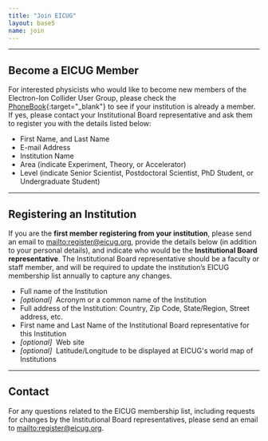 ```yaml
---
title: "Join EICUG"
layout: base5
name: join
---
```


---

## Become a EICUG Member

For interested physicists who would like to become new members of the Electron-Ion Collider User Group,
please check the
[PhoneBook](https://phonebook.sdcc.bnl.gov/eic/client/){:target="_blank"}
to see if your institution is already a member. If yes, please contact your Institutional Board
representative and ask them to register you with the details listed below:

* First Name, and Last Name
* E-mail Address
* Institution Name
* Area (indicate Experiment, Theory, or Accelerator)
* Level (indicate Senior Scientist, Postdoctoral Scientist, PhD Student, or Undergraduate Student)

---

## Registering an Institution

If you are the **first member registering from your institution**, please send an email
to <mailto:register@eicug.org>, provide the details below (in addition to your
personal details),
and indicate who would be the **Institutional Board representative**. The Institutional
Board representative should be a faculty or staff member, and will be required to update
the institution’s EICUG membership list annually to capture any changes.

* Full name of the Institution
* *[optional]* &nbsp;Acronym or a common name of the Institution
* Full address of the Institution: Country, Zip Code, State/Region, Street address, etc.
* First name and Last Name of the Institutional Board representative for this Institution
* *[optional]* &nbsp;Web site
* *[optional]* &nbsp;Latitude/Longitude to be displayed at EICUG's world map of Institutions

---

## Contact

For any questions related to the EICUG membership list, including requests for changes by the Institutional Board representatives, please send an email to <mailto:register@eicug.org>.